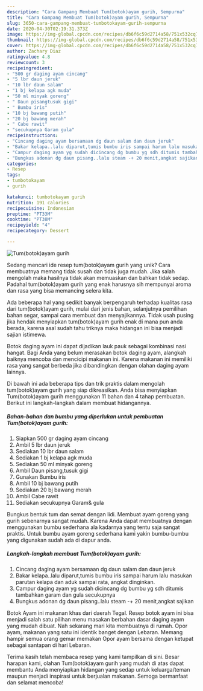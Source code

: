 ```yaml
---
description: "Cara Gampang Membuat Tum(botok)ayam gurih, Sempurna"
title: "Cara Gampang Membuat Tum(botok)ayam gurih, Sempurna"
slug: 3650-cara-gampang-membuat-tumbotokayam-gurih-sempurna
date: 2020-04-30T02:19:31.373Z
image: https://img-global.cpcdn.com/recipes/db6f6c59d2714a58/751x532cq70/tumbotokayam-gurih-foto-resep-utama.jpg
thumbnail: https://img-global.cpcdn.com/recipes/db6f6c59d2714a58/751x532cq70/tumbotokayam-gurih-foto-resep-utama.jpg
cover: https://img-global.cpcdn.com/recipes/db6f6c59d2714a58/751x532cq70/tumbotokayam-gurih-foto-resep-utama.jpg
author: Zachary Diaz
ratingvalue: 4.8
reviewcount: 3
recipeingredient:
- "500 gr daging ayam cincang"
- "5 lbr daun jeruk"
- "10 lbr daun salam"
- "1 bj kelapa agk muda"
- "50 ml minyak goreng"
- " Daun pisangtusuk gigi"
- " Bumbu iris"
- "10 bj bawang putih"
- "20 bj bawang merah"
- " Cabe rawit"
- "secukupnya Garam gula"
recipeinstructions:
- "Cincang daging ayam bersamaan dg daun salam dan daun jeruk"
- "Bakar kelapa..lalu diparut,tumis bumbu iris sampai harum lalu masukan parutan kelapa dan aduk sampai rata, angkat dinginkan."
- "Campur daging ayam yg sudah dicincang dg bumbu yg sdh ditumis tambahkan garam dan gula secukupnya"
- "Bungkus adonan dg daun pisang..lalu steam -+ 20 menit,angkat sajikan"
categories:
- Resep
tags:
- tumbotokayam
- gurih

katakunci: tumbotokayam gurih 
nutrition: 191 calories
recipecuisine: Indonesian
preptime: "PT33M"
cooktime: "PT38M"
recipeyield: "4"
recipecategory: Dessert

---
```



![Tum(botok)ayam gurih](https://img-global.cpcdn.com/recipes/db6f6c59d2714a58/751x532cq70/tumbotokayam-gurih-foto-resep-utama.jpg)

Sedang mencari ide resep tum(botok)ayam gurih yang unik? Cara membuatnya memang tidak susah dan tidak juga mudah. Jika salah mengolah maka hasilnya tidak akan memuaskan dan bahkan tidak sedap. Padahal tum(botok)ayam gurih yang enak harusnya sih mempunyai aroma dan rasa yang bisa memancing selera kita.

Ada beberapa hal yang sedikit banyak berpengaruh terhadap kualitas rasa dari tum(botok)ayam gurih, mulai dari jenis bahan, selanjutnya pemilihan bahan segar, sampai cara membuat dan menyajikannya. Tidak usah pusing jika hendak menyiapkan tum(botok)ayam gurih enak di mana pun anda berada, karena asal sudah tahu triknya maka hidangan ini bisa menjadi sajian istimewa.

Botok daging ayam ini dapat dijadikan lauk pauk sebagai kombinasi nasi hangat. Bagi Anda yang belum merasakan botok daging ayam, alangkah baiknya mencoba dan mencicipi makanan ini. Karena makanan ini memiliki rasa yang sangat berbeda jika dibandingkan dengan olahan daging ayam lainnya.


Di bawah ini ada beberapa tips dan trik praktis dalam mengolah tum(botok)ayam gurih yang siap dikreasikan. Anda bisa menyiapkan Tum(botok)ayam gurih menggunakan 11 bahan dan 4 tahap pembuatan. Berikut ini langkah-langkah dalam membuat hidangannya.

<!--inarticleads1-->

##### Bahan-bahan dan bumbu yang diperlukan untuk pembuatan Tum(botok)ayam gurih:

1. Siapkan 500 gr daging ayam cincang
1. Ambil 5 lbr daun jeruk
1. Sediakan 10 lbr daun salam
1. Sediakan 1 bj kelapa agk muda
1. Sediakan 50 ml minyak goreng
1. Ambil  Daun pisang,tusuk gigi
1. Gunakan  Bumbu iris
1. Ambil 10 bj bawang putih
1. Sediakan 20 bj bawang merah
1. Ambil  Cabe rawit
1. Sediakan secukupnya Garam&amp; gula


Bungkus bentuk tum dan semat dengan lidi. Membuat ayam goreng yang gurih sebenarnya sangat mudah. Karena Anda dapat membuatnya dengan menggunakan bumbu sederhana ala kadarnya yang tentu saja sangat praktis. Untuk bumbu ayam goreng sederhana kami yakin bumbu-bumbu yang digunakan sudah ada di dapur anda. 

<!--inarticleads2-->

##### Langkah-langkah membuat Tum(botok)ayam gurih:

1. Cincang daging ayam bersamaan dg daun salam dan daun jeruk
1. Bakar kelapa..lalu diparut,tumis bumbu iris sampai harum lalu masukan parutan kelapa dan aduk sampai rata, angkat dinginkan.
1. Campur daging ayam yg sudah dicincang dg bumbu yg sdh ditumis tambahkan garam dan gula secukupnya
1. Bungkus adonan dg daun pisang..lalu steam -+ 20 menit,angkat sajikan


Botok Ayam ini makanan khas dari daerah Tegal. Resep botok ayam ini bisa menjadi salah satu pilihan menu masakan berbahan dasar daging ayam yang mudah dibuat. Nah sekarang mari kita membuatnya di rumah. Opor ayam, makanan yang satu ini identik banget dengan Lebaran. Memang hampir semua orang gemar memakan Opor ayam bersama dengan ketupat sebagai santapan di hari Lebaran. 

Terima kasih telah membaca resep yang kami tampilkan di sini. Besar harapan kami, olahan Tum(botok)ayam gurih yang mudah di atas dapat membantu Anda menyiapkan hidangan yang sedap untuk keluarga/teman maupun menjadi inspirasi untuk berjualan makanan. Semoga bermanfaat dan selamat mencoba!

